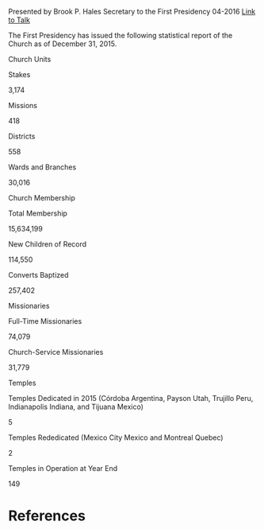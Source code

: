 Presented by Brook P. Hales
Secretary to the First Presidency
04-2016
[Link to Talk](https://www.churchofjesuschrist.org/study/general-conference/2016/04/statistical-report-2015?lang=eng)

The First Presidency has issued the following statistical report of the Church as of December 31, 2015.





Church Units





Stakes



3,174



Missions



418



Districts



558



Wards and Branches



30,016









Church Membership





Total Membership



15,634,199



New Children of Record



114,550



Converts Baptized



257,402









Missionaries





Full-Time Missionaries



74,079



Church-Service Missionaries



31,779









Temples





Temples Dedicated in 2015 (Córdoba Argentina, Payson Utah, Trujillo Peru, Indianapolis Indiana, and Tijuana Mexico)



5



Temples Rededicated (Mexico City Mexico and Montreal Quebec)



2



Temples in Operation at Year End



149

# References
